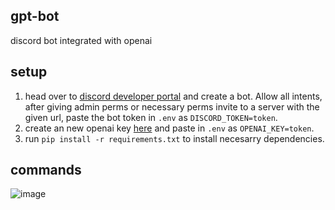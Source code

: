 ## gpt-bot

discord bot integrated with openai

## setup

1) head over to [discord developer portal](https://discord.com/developers/applications) and create a bot. Allow all intents, after giving admin perms or necessary perms invite to a server with the given url, paste the bot token in ``.env`` as ``DISCORD_TOKEN=token``.
2) create an new openai key [here](https://platform.openai.com/overview) and paste in ``.env`` as ``OPENAI_KEY=token``.
3) run ``pip install -r requirements.txt`` to install necesarry dependencies. 

## commands

![image](https://user-images.githubusercontent.com/90450035/224649623-daa2fbee-d76c-4fb7-a267-fa8eb398c9f3.png)
